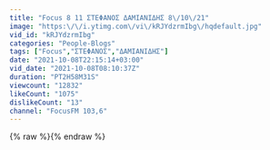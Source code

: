 ```yaml
---
title: "Focus 8 11 ΣΤΕΦΑΝΟΣ ΔΑΜΙΑΝΙΔΗΣ 8\/10\/21"
image: "https:\/\/i.ytimg.com\/vi\/kRJYdzrmIbg\/hqdefault.jpg"
vid_id: "kRJYdzrmIbg"
categories: "People-Blogs"
tags: ["Focus","ΣΤΕΦΑΝΟΣ","ΔΑΜΙΑΝΙΔΗΣ"]
date: "2021-10-08T22:15:14+03:00"
vid_date: "2021-10-08T08:10:37Z"
duration: "PT2H58M31S"
viewcount: "12832"
likeCount: "1075"
dislikeCount: "13"
channel: "FocusFM 103,6"
---
```

{% raw %}{% endraw %}
